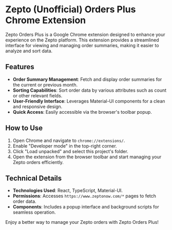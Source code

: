 # Zepto (Unofficial) Orders Plus Chrome Extension

Zepto Orders Plus is a Google Chrome extension designed to enhance your experience on the Zepto platform. This extension provides a streamlined interface for viewing and managing order summaries, making it easier to analyze and sort data.

## Features

- **Order Summary Management**: Fetch and display order summaries for the current or previous month.
- **Sorting Capabilities**: Sort order data by various attributes such as count or other relevant fields.
- **User-Friendly Interface**: Leverages Material-UI components for a clean and responsive design.
- **Quick Access**: Easily accessible via the browser's toolbar popup.

## How to Use

1. Open Chrome and navigate to `chrome://extensions/`.
2. Enable "Developer mode" in the top-right corner.
3. Click "Load unpacked" and select this project's folder.
4. Open the extension from the browser toolbar and start managing your Zepto orders efficiently.

## Technical Details

- **Technologies Used**: React, TypeScript, Material-UI.
- **Permissions**: Accesses `https://www.zeptonow.com/*` pages to fetch order data.
- **Components**: Includes a popup interface and background scripts for seamless operation.

Enjoy a better way to manage your Zepto orders with Zepto Orders Plus!
